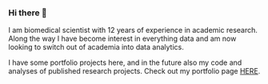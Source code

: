 ### Hi there 👋

I am biomedical scientist with 12 years of experience in academic research. Along the way I have become interest in everything data and am now looking to switch out of academia into data analytics.

I have some portfolio projects here, and in the future also my code and analyses of published research projects.
Check out my portfolio page [HERE](https://jasper-de-jong.github.io/portfolio/). 

<!--
**jasper-de-jong/jasper-de-jong** is a ✨ _special_ ✨ repository because its `README.md` (this file) appears on your GitHub profile.

Here are some ideas to get you started:

- 🔭 I’m currently working on ...
- 🌱 I’m currently learning ...
- 👯 I’m looking to collaborate on ...
- 🤔 I’m looking for help with ...
- 💬 Ask me about ...
- 📫 How to reach me: ...
- 😄 Pronouns: ...
- ⚡ Fun fact: ...
-->
